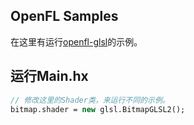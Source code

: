 ## OpenFL Samples
在这里有运行[openfl-glsl](https://github.com/rainyt/openfl-glsl)的示例。

## 运行Main.hx
```haxe
// 修改这里的Shader类，来运行不同的示例。
bitmap.shader = new glsl.BitmapGLSL2();
```